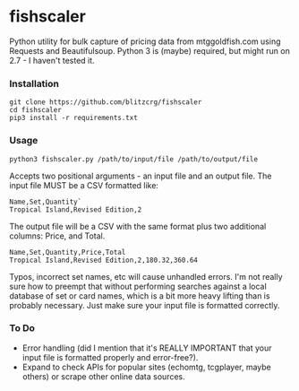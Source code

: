 # fishscaler
Python utility for bulk capture of pricing data from mtggoldfish.com using Requests and Beautifulsoup. Python 3 is (maybe) required, but might run on 2.7 - I haven't tested it. 

### Installation
```
git clone https://github.com/blitzcrg/fishscaler
cd fishscaler
pip3 install -r requirements.txt
```

### Usage
`python3 fishscaler.py /path/to/input/file /path/to/output/file`

Accepts two positional arguments - an input file and an output file. The input file MUST be a CSV formatted like:

```
Name,Set,Quantity`
Tropical Island,Revised Edition,2
```

The output file will be a CSV with the same format plus two additional columns: Price, and Total. 

```
Name,Set,Quantity,Price,Total
Tropical Island,Revised Edition,2,180.32,360.64
```

Typos, incorrect set names, etc will cause unhandled errors. I'm not really sure how to preempt that without performing searches against a local database of set or card names, which is a bit more heavy lifting than is probably necessary. Just make sure your input file is formatted correctly.

### To Do
- Error handling (did I mention that it's REALLY IMPORTANT that your input file is formatted properly and error-free?).
- Expand to check APIs for popular sites (echomtg, tcgplayer, maybe others) or scrape other online data sources.
